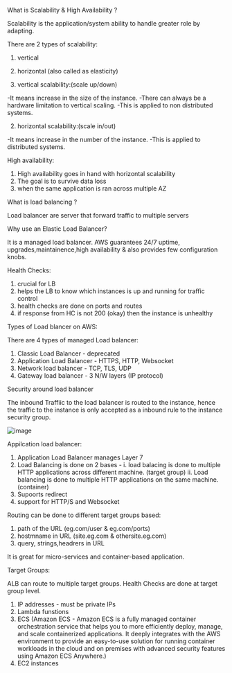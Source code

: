 
What is Scalability & High Availability ?

  Scalability is the application/system ability to handle greater role by adapting.
  
  There are 2 types of scalability:
1. vertical 
2. horizontal (also called as elasticity)
  




1. vertical scalability:(scale up/down)

-It means increase in the size of the instance.
-There can always be a hardware limitation to vertical scaling.
-This is applied to non distributed systems.

  
2. horizontal scalability:(scale in/out)

-It means increase in the number of the instance.
-This is applied to distributed systems.




High availability:

1. High availability goes in hand with horizontal scalability
2. The goal is to survive data loss
3. when the same application is ran across multiple AZ






What is load balancing ?

  Load balancer are server that forward traffic to multiple servers

Why use an Elastic Load Balancer?
  
  It is a managed load balancer. AWS guarantees 24/7 uptime, upgrades,maintainence,high availability & also provides few configuration knobs.
  
   
Health Checks:

 1. crucial for LB
 2. helps the LB to know which instances is up and running for traffic control
 3. health checks are done on ports and routes
 4. if response from HC is not 200 (okay) then the instance is unhealthy
  
  
 Types of Load blancer on AWS:
 
 There are 4 types of managed Load balancer:
 
 
1. Classic Load Balancer - deprecated 
2. Application Load Balancer - HTTPS, HTTP, Websocket
3. Network load balancer - TCP, TLS, UDP
4. Gateway load balancer - 3 N/W layers (IP protocol)


Security around load balancer 

The inbound Traffiic to the load balancer is routed to the instance, hence the traffic to the instance is only accepted as a inbound rule to the instance security group.


![image](https://user-images.githubusercontent.com/26665659/229276708-4501bffd-2e52-48f6-b420-6c0dcd107004.png)


Appilcation load balancer:

1. Application Load Balancer manages Layer 7 
2. Load Balancing is done on 2 bases -
   i. load balacing is done to multiple HTTP applications across different machine. (target group)
   ii. Load balancing is done to multiple HTTP applications on the same machine. (container)
3. Supoorts redirect 
4. support for HTTP/S and Websocket

Routing can be done to different target groups based:
  1. path of the URL (eg.com/user & eg.com/ports)
  2. hostmname in URL (site.eg.com & othersite.eg.com)
  3. query, strings,headrers in URL

It is great for micro-services and container-based application.


Target Groups:

ALB can route to multiple target groups.
Health Checks are done at target group level.

1. IP addresses  - must be private IPs
2. Lambda funstions
3. ECS (Amazon ECS - Amazon ECS is a fully managed container orchestration service that helps you to more efficiently deploy, manage, and scale containerized applications. It deeply integrates with the AWS environment to provide an easy-to-use solution for running container workloads in the cloud and on premises with advanced security features using Amazon ECS Anywhere.)
4. EC2 instances




  








